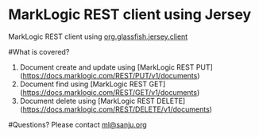 # MarkLogic REST client using Jersey

MarkLogic REST client using [org.glassfish.jersey.client](https://mvnrepository.com/artifact/org.glassfish.jersey.core/jersey-client/2.22.3)

#What is covered? 
1. Document create and update using [MarkLogic REST PUT] (https://docs.marklogic.com/REST/PUT/v1/documents)
2. Document find using [MarkLogic REST GET] (https://docs.marklogic.com/REST/GET/v1/documents) 
3. Document delete using [MarkLogic REST DELETE] (https://docs.marklogic.com/REST/DELETE/v1/documents) 

#Questions? 
Please contact ml@sanju.org
